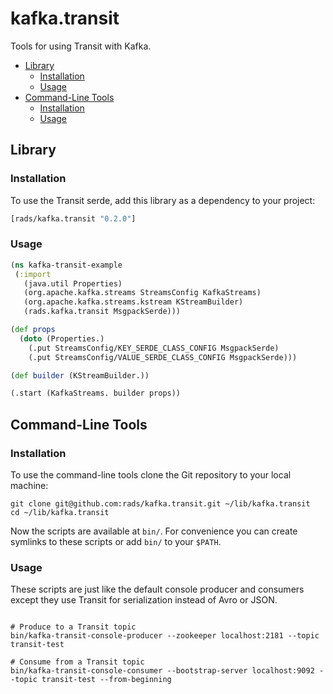 # kafka.transit

Tools for using Transit with Kafka.

<!-- toc -->

- [Library](#library)
  * [Installation](#installation)
  * [Usage](#usage)
- [Command-Line Tools](#command-line-tools)
  * [Installation](#installation-1)
  * [Usage](#usage-1)

<!-- tocstop -->

## Library

### Installation

To use the Transit serde, add this library as a dependency to your project:

```clojure
[rads/kafka.transit "0.2.0"]
```

### Usage

```clojure
(ns kafka-transit-example
 (:import
   (java.util Properties)
   (org.apache.kafka.streams StreamsConfig KafkaStreams)
   (org.apache.kafka.streams.kstream KStreamBuilder)
   (rads.kafka.transit MsgpackSerde)))

(def props
  (doto (Properties.)
    (.put StreamsConfig/KEY_SERDE_CLASS_CONFIG MsgpackSerde)
    (.put StreamsConfig/VALUE_SERDE_CLASS_CONFIG MsgpackSerde)))

(def builder (KStreamBuilder.))

(.start (KafkaStreams. builder props))
```

## Command-Line Tools

### Installation

To use the command-line tools clone the Git repository to your local machine:

```shell
git clone git@github.com:rads/kafka.transit.git ~/lib/kafka.transit
cd ~/lib/kafka.transit
```

Now the scripts are available at `bin/`. For convenience you can create symlinks to these scripts or add `bin/` to your `$PATH`.

### Usage

These scripts are just like the default console producer and consumers except they use Transit for serialization instead of Avro or JSON.

```shell

# Produce to a Transit topic
bin/kafka-transit-console-producer --zookeeper localhost:2181 --topic transit-test

# Consume from a Transit topic
bin/kafka-transit-console-consumer --bootstrap-server localhost:9092 --topic transit-test --from-beginning
```
